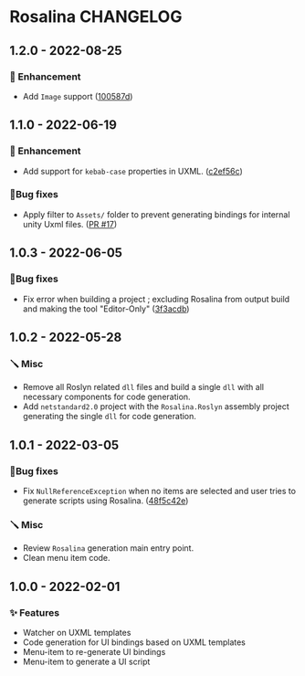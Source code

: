 # Rosalina CHANGELOG

## 1.2.0 - 2022-08-25

### 🚀 Enhancement

* Add `Image` support ([100587d](https://github.com/Eastrall/Rosalina/commit/100587da2244f910381409546aa7e35280ba48bf))

## 1.1.0 - 2022-06-19

### 🚀 Enhancement

* Add support for `kebab-case` properties in UXML. ([c2ef56c](https://github.com/Eastrall/Rosalina/commit/c2ef56c001c913d378907db6a760d28d6a503b64))

### 🐛Bug fixes

* Apply filter to `Assets/` folder to prevent generating bindings for internal unity Uxml files. ([PR #17](https://github.com/Eastrall/Rosalina/pull/17))

## 1.0.3 - 2022-06-05

### 🐛Bug fixes

* Fix error when building a project ; excluding Rosalina from output build and making the tool "Editor-Only" ([3f3acdb](https://github.com/Eastrall/Rosalina/commit/3f3acdb65b5c160fc167ff79b0027644f13c6874))

## 1.0.2 - 2022-05-28

### 🪛 Misc

* Remove all Roslyn related `dll` files and build a single `dll` with all necessary components for code generation.
* Add `netstandard2.0` project with the `Rosalina.Roslyn` assembly project generating the single `dll` for code generation.

## 1.0.1 - 2022-03-05

### 🐛Bug fixes

* Fix `NullReferenceException` when no items are selected and user tries to generate scripts using Rosalina. ([48f5c42e](https://github.com/Eastrall/Rosalina/commit/48f5c42ec84334bfb0bece73a7cf063b43bd7026))

### 🪛 Misc

* Review `Rosalina` generation main entry point.
* Clean menu item code.

## 1.0.0 - 2022-02-01

### ✨ Features 

* Watcher on UXML templates
* Code generation for UI bindings based on UXML templates
* Menu-item to re-generate UI bindings
* Menu-item to generate a UI script
